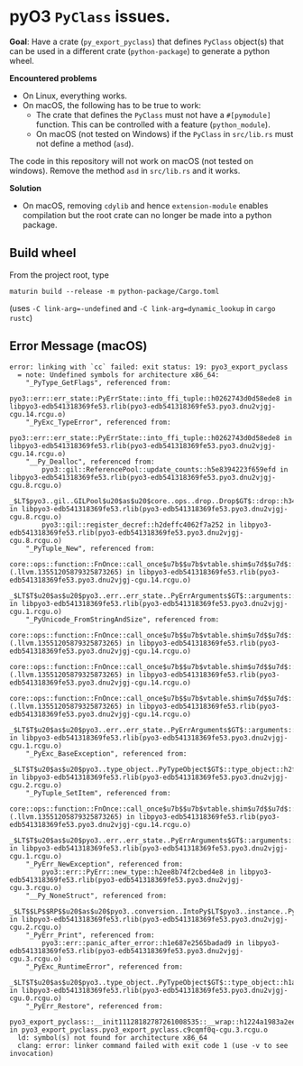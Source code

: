 # pyO3 `PyClass` issues.

**Goal**: Have a crate (`py_export_pyclass`) that defines `PyClass` object(s) that can be used in a different crate (`python-package`) to generate a python wheel.

**Encountered problems**

- On Linux, everything works.
- On macOS, the following has to be true to work:
  - The crate that defines the `PyClass` must not have a `#[pymodule]` function. This can be controlled with a feature (`python_module`).
  - On macOS (not tested on Windows) if the `PyClass` in `src/lib.rs` must not define a method (`asd`).

The code in this repository will not work on macOS (not tested on windows).
Remove the method `asd` in `src/lib.rs` and it works.

**Solution**

- On macOS, removing `cdylib` and hence `extension-module` enables compilation but the root crate can no longer be made into a python package.


## Build wheel

From the project root, type

```
maturin build --release -m python-package/Cargo.toml
```

(uses `-C link-arg=-undefined` and `-C link-arg=dynamic_lookup` in `cargo rustc`)

## Error Message (macOS)

```
error: linking with `cc` failed: exit status: 19: pyo3_export_pyclass
  = note: Undefined symbols for architecture x86_64:
    "_PyType_GetFlags", referenced from:
        pyo3::err::err_state::PyErrState::into_ffi_tuple::h0262743d0d58ede8 in libpyo3-edb541318369fe53.rlib(pyo3-edb541318369fe53.pyo3.dnu2vjgj-cgu.14.rcgu.o)
    "_PyExc_TypeError", referenced from:
        pyo3::err::err_state::PyErrState::into_ffi_tuple::h0262743d0d58ede8 in libpyo3-edb541318369fe53.rlib(pyo3-edb541318369fe53.pyo3.dnu2vjgj-cgu.14.rcgu.o)
    "__Py_Dealloc", referenced from:
        pyo3::gil::ReferencePool::update_counts::h5e8394223f659efd in libpyo3-edb541318369fe53.rlib(pyo3-edb541318369fe53.pyo3.dnu2vjgj-cgu.8.rcgu.o)
        _$LT$pyo3..gil..GILPool$u20$as$u20$core..ops..drop..Drop$GT$::drop::h348136bec82eceda in libpyo3-edb541318369fe53.rlib(pyo3-edb541318369fe53.pyo3.dnu2vjgj-cgu.8.rcgu.o)
        pyo3::gil::register_decref::h2deffc4062f7a252 in libpyo3-edb541318369fe53.rlib(pyo3-edb541318369fe53.pyo3.dnu2vjgj-cgu.8.rcgu.o)
    "_PyTuple_New", referenced from:
        core::ops::function::FnOnce::call_once$u7b$$u7b$vtable.shim$u7d$$u7d$::hbc6b9f581ebb9e3f (.llvm.13551205879325873265) in libpyo3-edb541318369fe53.rlib(pyo3-edb541318369fe53.pyo3.dnu2vjgj-cgu.14.rcgu.o)
        _$LT$T$u20$as$u20$pyo3..err..err_state..PyErrArguments$GT$::arguments::h66f3a1b343fc3be1 in libpyo3-edb541318369fe53.rlib(pyo3-edb541318369fe53.pyo3.dnu2vjgj-cgu.1.rcgu.o)
    "_PyUnicode_FromStringAndSize", referenced from:
        core::ops::function::FnOnce::call_once$u7b$$u7b$vtable.shim$u7d$$u7d$::h33c3245faa74663d (.llvm.13551205879325873265) in libpyo3-edb541318369fe53.rlib(pyo3-edb541318369fe53.pyo3.dnu2vjgj-cgu.14.rcgu.o)
        core::ops::function::FnOnce::call_once$u7b$$u7b$vtable.shim$u7d$$u7d$::hbc6b9f581ebb9e3f (.llvm.13551205879325873265) in libpyo3-edb541318369fe53.rlib(pyo3-edb541318369fe53.pyo3.dnu2vjgj-cgu.14.rcgu.o)
        core::ops::function::FnOnce::call_once$u7b$$u7b$vtable.shim$u7d$$u7d$::he035dbb0ae7839a8 (.llvm.13551205879325873265) in libpyo3-edb541318369fe53.rlib(pyo3-edb541318369fe53.pyo3.dnu2vjgj-cgu.14.rcgu.o)
        _$LT$T$u20$as$u20$pyo3..err..err_state..PyErrArguments$GT$::arguments::h66f3a1b343fc3be1 in libpyo3-edb541318369fe53.rlib(pyo3-edb541318369fe53.pyo3.dnu2vjgj-cgu.1.rcgu.o)
    "_PyExc_BaseException", referenced from:
        _$LT$T$u20$as$u20$pyo3..type_object..PyTypeObject$GT$::type_object::h2fa27bc99ffb5f18 in libpyo3-edb541318369fe53.rlib(pyo3-edb541318369fe53.pyo3.dnu2vjgj-cgu.2.rcgu.o)
    "_PyTuple_SetItem", referenced from:
        core::ops::function::FnOnce::call_once$u7b$$u7b$vtable.shim$u7d$$u7d$::hbc6b9f581ebb9e3f (.llvm.13551205879325873265) in libpyo3-edb541318369fe53.rlib(pyo3-edb541318369fe53.pyo3.dnu2vjgj-cgu.14.rcgu.o)
        _$LT$T$u20$as$u20$pyo3..err..err_state..PyErrArguments$GT$::arguments::h66f3a1b343fc3be1 in libpyo3-edb541318369fe53.rlib(pyo3-edb541318369fe53.pyo3.dnu2vjgj-cgu.1.rcgu.o)
    "_PyErr_NewException", referenced from:
        pyo3::err::PyErr::new_type::h2ee8b74f2cbed4e8 in libpyo3-edb541318369fe53.rlib(pyo3-edb541318369fe53.pyo3.dnu2vjgj-cgu.3.rcgu.o)
    "__Py_NoneStruct", referenced from:
        _$LT$$LP$$RP$$u20$as$u20$pyo3..conversion..IntoPy$LT$pyo3..instance..Py$LT$pyo3..types..any..PyAny$GT$$GT$$GT$::into_py::h1d254e707a36f47c in libpyo3-edb541318369fe53.rlib(pyo3-edb541318369fe53.pyo3.dnu2vjgj-cgu.2.rcgu.o)
    "_PyErr_Print", referenced from:
        pyo3::err::panic_after_error::h1e687e2565badad9 in libpyo3-edb541318369fe53.rlib(pyo3-edb541318369fe53.pyo3.dnu2vjgj-cgu.3.rcgu.o)
    "_PyExc_RuntimeError", referenced from:
        _$LT$T$u20$as$u20$pyo3..type_object..PyTypeObject$GT$::type_object::h1a4afc76e28f7baa in libpyo3-edb541318369fe53.rlib(pyo3-edb541318369fe53.pyo3.dnu2vjgj-cgu.0.rcgu.o)
    "_PyErr_Restore", referenced from:
        pyo3_export_pyclass::__init11128182787261008535::__wrap::h1224a1983a2eeb71 in pyo3_export_pyclass.pyo3_export_pyclass.c9cqmf0q-cgu.3.rcgu.o
  ld: symbol(s) not found for architecture x86_64
  clang: error: linker command failed with exit code 1 (use -v to see invocation)
```
